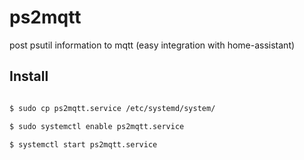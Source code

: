 # ps2mqtt
post psutil information to mqtt (easy integration with home-assistant)

## Install

```bash

$ sudo cp ps2mqtt.service /etc/systemd/system/

$ sudo systemctl enable ps2mqtt.service 

$ systemctl start ps2mqtt.service 

```

